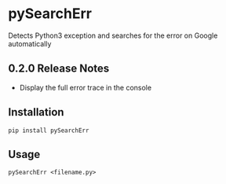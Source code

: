 # pySearchErr
Detects Python3 exception and searches for the error on Google automatically

## 0.2.0 Release Notes
* Display the full error trace in the console

## Installation
```
pip install pySearchErr
```
## Usage
```
pySearchErr <filename.py>
```
